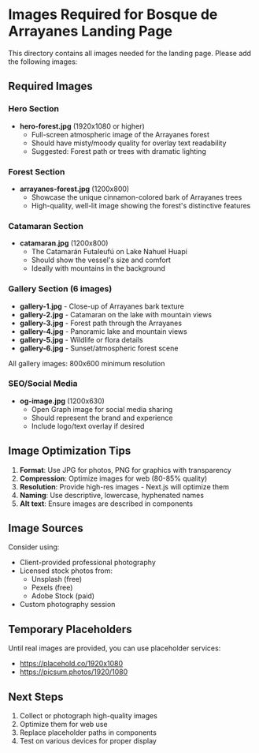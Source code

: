 # Images Required for Bosque de Arrayanes Landing Page

This directory contains all images needed for the landing page. Please add the following images:

## Required Images

### Hero Section
- **hero-forest.jpg** (1920x1080 or higher)
  - Full-screen atmospheric image of the Arrayanes forest
  - Should have misty/moody quality for overlay text readability
  - Suggested: Forest path or trees with dramatic lighting

### Forest Section
- **arrayanes-forest.jpg** (1200x800)
  - Showcase the unique cinnamon-colored bark of Arrayanes trees
  - High-quality, well-lit image showing the forest's distinctive features

### Catamaran Section
- **catamaran.jpg** (1200x800)
  - The Catamarán Futaleufú on Lake Nahuel Huapi
  - Should show the vessel's size and comfort
  - Ideally with mountains in the background

### Gallery Section (6 images)
- **gallery-1.jpg** - Close-up of Arrayanes bark texture
- **gallery-2.jpg** - Catamaran on the lake with mountain views
- **gallery-3.jpg** - Forest path through the Arrayanes
- **gallery-4.jpg** - Panoramic lake and mountain views
- **gallery-5.jpg** - Wildlife or flora details
- **gallery-6.jpg** - Sunset/atmospheric forest scene

All gallery images: 800x600 minimum resolution

### SEO/Social Media
- **og-image.jpg** (1200x630)
  - Open Graph image for social media sharing
  - Should represent the brand and experience
  - Include logo/text overlay if desired

## Image Optimization Tips

1. **Format**: Use JPG for photos, PNG for graphics with transparency
2. **Compression**: Optimize images for web (80-85% quality)
3. **Resolution**: Provide high-res images - Next.js will optimize them
4. **Naming**: Use descriptive, lowercase, hyphenated names
5. **Alt text**: Ensure images are described in components

## Image Sources

Consider using:
- Client-provided professional photography
- Licensed stock photos from:
  - Unsplash (free)
  - Pexels (free)
  - Adobe Stock (paid)
- Custom photography session

## Temporary Placeholders

Until real images are provided, you can use placeholder services:
- https://placehold.co/1920x1080
- https://picsum.photos/1920/1080

## Next Steps

1. Collect or photograph high-quality images
2. Optimize them for web use
3. Replace placeholder paths in components
4. Test on various devices for proper display
